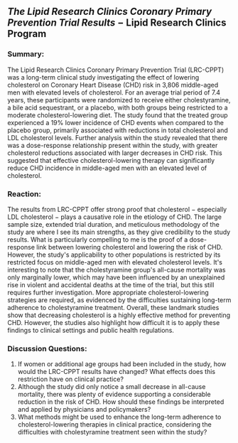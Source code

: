 ## *The Lipid Research Clinics Coronary Primary Prevention Trial Results* $-$ Lipid Research Clinics Program

### Summary:
The Lipid Research Clinics Coronary Primary Prevention Trial (LRC-CPPT) was a long-term clinical study investigating the effect of lowering cholesterol on Coronary Heart Disease (CHD) risk in 3,806 middle-aged men with elevated levels of cholesterol. For an average trial period of 7.4 years, these participants were randomized to receive either cholestyramine, a bile acid sequestrant, or a placebo, with both groups being restricted to a moderate cholesterol-lowering diet. The study found that the treated group experienced a 19% lower incidence of CHD events when compared to the placebo group, primarily associated with reductions in total cholesterol and LDL cholesterol levels. Further analysis within the study revealed that there was a dose-response relationship present within the study, with greater cholesterol reductions associated with larger decreases in CHD risk. This suggested that effective cholesterol-lowering therapy can significantly reduce CHD incidence in middle-aged men with an elevated level of cholesterol.

### Reaction:
The results from LRC-CPPT offer strong proof that cholesterol $-$ especially LDL cholesterol $-$ plays a causative role in the etiology of CHD. The large sample size, extended trial duration, and meticulous methodology of the study are where I see its main strengths, as they give credibility to the study results. What is particularly compelling to me is the proof of a dose-response link between lowering cholesterol and lowering the risk of CHD. However, the study's applicability to other populations is restricted by its restricted focus on middle-aged men with elevated cholesterol levels. It's interesting to note that the cholestyramine group's all-cause mortality was only marginally lower, which may have been influenced by an unexplained rise in violent and accidental deaths at the time of the trial, but this still requires further investigation. More appropriate cholesterol-lowering strategies are required, as evidenced by the difficulties sustaining long-term adherence to cholestyramine treatment. Overall, these landmark studies show that decreasing cholesterol is a highly effective method for preventing CHD. However, the studies also highlight how difficult it is to apply these findings to clinical settings and public health regulations.

### Discussion Questions:
1. If women or additional age groups had been included in the study, how would the LRC-CPPT results have changed? What effects does this restriction have on clinical practice?
2. Although the study did only notice a small decrease in all-cause mortality, there was plenty of evidence supporting a considerable reduction in the risk of CHD. How should these findings be interpreted and applied by physicians and policymakers?
3. What methods might be used to enhance the long-term adherence to cholesterol-lowering therapies in clinical practice, considering the difficulties with cholestyramine treatment seen within the study?
